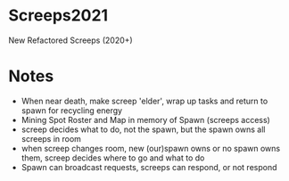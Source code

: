 # Screeps2021
New Refactored Screeps (2020+)

# Notes
- When near death, make screep 'elder', wrap up tasks and return to spawn for recycling energy
- Mining Spot Roster and Map in memory of Spawn (screeps access)
- screep decides what to do, not the spawn, but the spawn owns all screeps in room
- when screep changes room, new (our)spawn owns or no spawn owns them, screep decides where to go and what to do
- Spawn can broadcast requests, screeps can respond, or not respond
